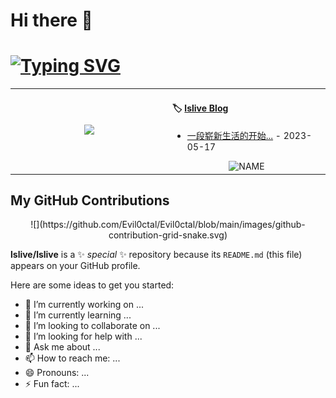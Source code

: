 # Hi there 👋
<h1><a href="https://git.io/typing-svg"><img src="https://readme-typing-svg.herokuapp.com?font=Fira+Code&pause=1000&color=F6A4F7&width=435&lines=hello%2CI%E2%80%99m+lslive" alt="Typing SVG" /></a></h1>


<table align="center">
<div align="center">
    <tr>
        <td width="50%"  align="center">
      <img  height="200px" src="https://github-readme-stats.vercel.app/api/top-langs/?username=lslive&layout=compact" />
        </td>
        <td valign="top" width="50%">

#### 🏷️ <a href="https://www.sffg.net/" target="_blank">lslive Blog</a>

<!-- blog starts -->
* <a href='https://github.com/lslive' target='_blank' title='Hello world'>一段崭新生活的开始...</a> - 2023-05-17
<!-- blog ends -->

<div align="center"><img src="https://count.getloli.com/get/@NAME" alt="NAME" /></div>
</td>
    </tr>
    </div>
</table>




## My GitHub Contributions

<div align="center">
<!--     <img src="https://raw.githubusercontent.com/Achuan-2/Achuan-2/main/assets/github-contribution-grid-snake.svg" > -->
    ![](https://github.com/Evil0ctal/Evil0ctal/blob/main/images/github-contribution-grid-snake.svg)
</div>


**lslive/lslive** is a ✨ _special_ ✨ repository because its `README.md` (this file) appears on your GitHub profile.

Here are some ideas to get you started:

- 🔭 I’m currently working on ...
- 🌱 I’m currently learning ...
- 👯 I’m looking to collaborate on ...
- 🤔 I’m looking for help with ...
- 💬 Ask me about ...
- 📫 How to reach me: ...
- 😄 Pronouns: ...
- ⚡ Fun fact: ...

